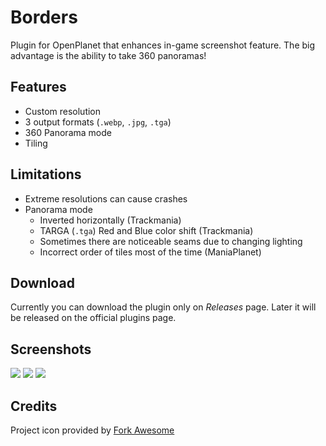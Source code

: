 # Borders
Plugin for OpenPlanet that enhances in-game screenshot feature. The big advantage is the ability to take 360 panoramas!

## Features

* Custom resolution
* 3 output formats (`.webp`, `.jpg`, `.tga`)
* 360 Panorama mode
* Tiling

## Limitations
* Extreme resolutions can cause crashes
* Panorama mode
    * Inverted horizontally (Trackmania)
    * TARGA (`.tga`) Red and Blue color shift (Trackmania)
    * Sometimes there are noticeable seams due to changing lighting
    * Incorrect order of tiles most of the time (ManiaPlanet)

## Download
Currently you can download the plugin only on _Releases_ page.
Later it will be released on the official plugins page.

## Screenshots

![](_git/1.png)
![](_git/2.png)
![](_git/3.png)

## Credits

Project icon provided by [Fork Awesome](https://forkaweso.me/)